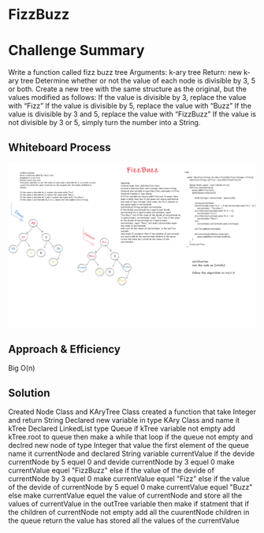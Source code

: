 # FizzBuzz
# Challenge Summary
Write a function called fizz buzz tree
Arguments: k-ary tree
Return: new k-ary tree
Determine whether or not the value of each node is divisible by 3, 5 or both. Create a new tree with the same structure as the original, but the values modified as follows:
If the value is divisible by 3, replace the value with “Fizz”
If the value is divisible by 5, replace the value with “Buzz”
If the value is divisible by 3 and 5, replace the value with “FizzBuzz”
If the value is not divisible by 3 or 5, simply turn the number into a String.
## Whiteboard Process
![whiteboard](/img/code18.png)
## Approach & Efficiency
Big O(n)

## Solution
Created Node Class and KAryTree Class
created a function that take Integer and return String
Declared new variable in type KAry Class and name it kTree
Declared LinkedList type Queue 
if kTree variable not empty add kTree.root to queue then make a while that loop if the queue not empty and declred new node of type Integer that value the first element of the queue name it currentNode 
and declared String variable currentValue 
if the devide currentNode by 5 equel 0 and  devide currentNode by 3 equel 0 make currentValue  equel "FizzBuzz" else if the value of the devide of currentNode by 3 equel 0 make  currentValue  equel  "Fizz" else if the value of the devide of currentNode by 5 equel 0 make  currentValue  equel  "Buzz" else make currentValue equel the value of currentNode 
and store all the values of currentValue  in the outTree variable 
then make if statment that if the children of currentNode not empty add all the cuurentNode children in the queue 
return the value has stored all the values of the currentValue 